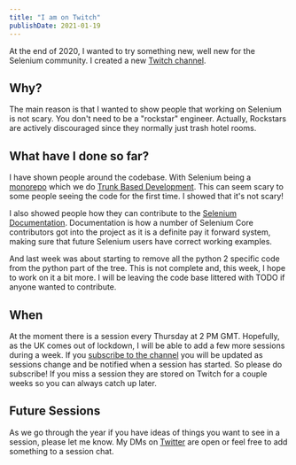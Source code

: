 ```yaml
---
title: "I am on Twitch"
publishDate: 2021-01-19
---
```


At the end of 2020, I wanted to try something new, well new for the Selenium community. I created a new [Twitch channel](twitch.tv/automatedtester).

## Why?

The main reason is that I wanted to show people that working on Selenium is not scary. You don't need to be a "rockstar" engineer. Actually, Rockstars are actively discouraged since they normally just trash hotel rooms.

## What have I done so far?

I have shown people around the codebase. With Selenium being a [monorepo](https://trunkbaseddevelopment.com/monorepos/) which we do [Trunk Based Development](https://trunkbaseddevelopment.com/). This can seem scary to some people seeing the code for the first time. I showed that it's not scary!

I also showed people how they can contribute to the [Selenium Documentation](https://github.com/seleniumhq/seleniumhq.github.io). Documentation is how a number of Selenium Core contributors got into the project as it is a definite pay it forward system, making sure that future Selenium users
have correct working examples.

And last week was about starting to remove all the python 2 specific code from the python part of the tree. This is not complete and, this week, I hope to work on it a bit more. I will be leaving the code base littered with TODO if anyone wanted to contribute.

## When

At the moment there is a session every Thursday at 2 PM GMT. Hopefully, as the UK comes out of lockdown, I will be able to add a few more sessions during a week. If you [subscribe to the channel](https://www.twitch.tv/automatedtester/) you will be updated as sessions change and be notified when a session has started. So please do subscribe! If you miss a session they are stored on Twitch for a couple weeks so you can always catch up later.

## Future Sessions

As we go through the year if you have ideas of things you want to see in a session, please let me know. My DMs on [Twitter](https://twitter.com/automatedtester) are open or feel free to add something to a session chat.
